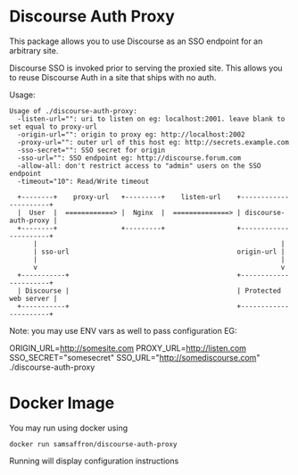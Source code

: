 Discourse Auth Proxy
===

This package allows you to use Discourse as an SSO endpoint for an arbitrary site.

Discourse SSO is invoked prior to serving the proxied site. This allows you to reuse Discourse Auth in a site that ships with no auth.


Usage:

```
Usage of ./discourse-auth-proxy:
  -listen-url="": uri to listen on eg: localhost:2001. leave blank to set equal to proxy-url
  -origin-url="": origin to proxy eg: http://localhost:2002
  -proxy-url="": outer url of this host eg: http://secrets.example.com
  -sso-secret="": SSO secret for origin
  -sso-url="": SSO endpoint eg: http://discourse.forum.com
  -allow-all: don't restrict access to "admin" users on the SSO endpoint
  -timeout="10": Read/Write timeout

```

```
  +--------+    proxy-url   +---------+    listen-url    +----------------------+
  |  User  |  ============> |  Nginx  |  ==============> | discourse-auth-proxy |
  +--------+                +---------+                  +----------------------+
      |                                                             |
      | sso-url                                          origin-url |
      |                                                             |
      v                                                             v
  +-----------+                                          +----------------------+
  | Discourse |                                          | Protected web server |
  +-----------+                                          +----------------------+
```

Note: you may use ENV vars as well to pass configuration EG:

ORIGIN_URL=http://somesite.com PROXY_URL=http://listen.com SSO_SECRET="somesecret" SSO_URL="http://somediscourse.com" ./discourse-auth-proxy

Docker Image
===

You may run using docker using

```
docker run samsaffron/discourse-auth-proxy
```

Running will display configuration instructions
